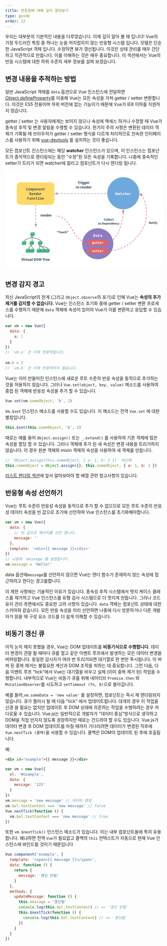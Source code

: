 ```yaml
---
title: 반응형에 대해 깊이 알아보기
type: guide
order: 12
---
```


우리는 대부분의 기본적인 내용을 다루었습니다. 이제 깊이 알아 볼 때 입니다! Vue의 가장 두드러진 특징 중 하나는 눈을 어지럽히지 않는 반응형 시스템 입니다. 모델은 단순한 JavaScript 객체 입니다. 수정하면 뷰가 갱신됩니다. 이것은 상태 관리를 매우 간단하고 직관적으로 만듭니다. 이를 이해하는 것은 매우 중요합니다. 이 섹션에서는 Vue의 반응 시스템에 대한 하위 수준의 세부 정보를 살펴 보겠습니다.

## 변경 내용을 추적하는 방법


일반 JavaScript 객체를 `data` 옵션으로 Vue 인스턴스에 전달하면 [Object.defineProperty](https://developer.mozilla.org/en-US/docs/Web/JavaScript/Reference/Global_Objects/Object/defineProperty)를 이용해 Vue는 모든 속성을 거쳐 getter / setter 변환합니다. 이것은 ES5 전용이며 하위 버전에 없는 기능이기 때문에 Vue가 IE8 이하를 지원하지 않습니다.

getter / setter 는 사용자에게는 보이지 않으나 속성에 액세스 하거나 수정할 때 Vue가 종속성 추적 및 변경 알림을 수행할 수 있습니다. 한가지 주의 사항은 변환된 데이터 객체가 기록될 때 브라우저가 getter / setter 형식을 다르게 처리하므로 친숙한 인터페이스를 사용하기 위해  [vue-devtools](https://github.com/vuejs/vue-devtools) 를 설치하는 것이 좋습니다.

모든 컴포넌트 인스턴스에는 해당 **watcher** 인스턴스가 있으며, 이 인스턴스는 컴포넌트가 종석적으로 렌더링되는 동안 "수정"된 모든 속성을 기록합니다. 나중에 종속적인 setter가 트리거 되면 watcher에 알리고 컴포넌트가 다시 렌더링 됩니다.

![종석성 사이클](/images/data.png)

## 변경 감지 경고

최신 JavaScript의 한계 (그리고 `Object.observe`의 포기)로 인해 Vue는 **속성의 추가 제거를 감지할 수 없습니다.** Vue는 인스턴스 초기화 중에 getter / setter 변환 프로세스를 수행하기 때문에 `data` 객체에 속성이 있어야 Vue가 이를 변환하고 응답할 수 있습니다.

``` js
var vm = new Vue({
  data: {
    a: 1
  }
})
// `vm.a` 은 이제 반응적입니다.

vm.b = 2
// `vm.b` 은 이제 반응적이지 않습니다.
```

Vue는 이미 만들어진 인스턴스에 새로운 루트 수준의 반응 속성을 동적으로 추가하는 것을 허용하지 않습니다. 그러나 `Vue.set(object, key, value)` 메소드를 사용하여 중첩 된 객체에 반응성 속성을 추가 할 수 있습니다.

``` js
Vue.set(vm.someObject, 'b', 2)
```

`Vm.$set` 인스턴스 메소드를 사용할 수도 있습니다. 이 메소드는 전역 `Vue.set` 에 대한 별칭입니다.

``` js
this.$set(this.someObject, 'b', 2)
```

때로는 예를 들어 `Object.assign()` 또는 `_.extend()` 를 사용하여 기존 객체에 많은 속성을 할당 할 수 있습니다. 그러나 객체에 추가 된 새 속성은 변경 내용을 트리거하지 않습니다. 이 경우 원본 객체와 mixin 객체의 속성을 사용하여 새 객체를 만듭니다.

``` js
// `Object.assign(this.someObject, { a: 1, b: 2 })` 대신에
this.someObject = Object.assign({}, this.someObject, { a: 1, b: 2 })
```

[리스트 렌더링 섹션](list.html#Caveats)에 앞서 알아보아야 할 배열 관련 참고사항이 있습니다.

## 반응형 속성 선언하기

Vue는 루트 수준의 반응성 속성을 동적으로 추가 할 수 없으므로 모든 루트 수준의 반응성 데이터 속성을 빈 값으로 초기에 선언하여 Vue 인스턴스를 초기화해야합니다.

``` js
var vm = new Vue({
  data: {
    // 빈 값으로 메시지를 선언 합니다.
    message: ''
  },
  template: '<div>{{ message }}</div>'
})
// 나중에 `message`를 설정합니다.
vm.message = 'Hello!'
```

data 옵션에`message`를 선언하지 않으면 Vue는 렌더 함수가 존재하지 않는 속성에 접근하려고 한다는 경고를합니다.

이 제한 사항에는 기술적인 이유가 있습니다. 종속성 추적 시스템에서 엣지 케이스 클래스를 제거하고 Vue 인스턴스를 유형 검사 시스템으로 더 멋지게 만듭니다. 그러나 코드 유지 관리 측면에서도 중요한 고려 사항이 있습니다. `data` 객체는 컴포넌트 상태에 대한 스키마와 같습니다. 모든 반응 속성을 미리 선언하면 나중에 다시 방문하거나 다른 개발자가 읽을 때 구성 요소 코드를 더 쉽게 이해할 수 있습니다.

## 비동기 갱신 큐

아직 눈치 채지 못했을 경우, Vue는 DOM 업데이트를 **비동기식으로 수행합니다**. 데이터 변경이 관찰 될 때마다 큐를 열고 같은 이벤트 루프에서 발생하는 모든 데이터 변경을 버퍼링합니다. 동일한 감시자가 여러 번 트리거되면 대기열로 한 번만 푸시됩니다. 이 버퍼 된 중복 제거는 불필요한 계산과 DOM 조작을 피하는 데 중요합니다. 그런 다음, 다음 이벤트 루프 "tick"에서 Vue는 대기열을 비우고 실제 (이미 중복 제거 된) 작업을 수행합니다. 내부적으로 Vue는 비동기 큐를 위해 네이티브 `Promise.then` 와 `MutationObserver`를 시도하고 `setTimeout (fn, 0)`으로 돌아갑니다.

예를 들어,`vm.someData = 'new value'` 를 설정하면, 컴포넌트는 즉시 재 렌더링되지 않습니다. 큐가 플러시 될 때 다음 "tick" 에서 업데이트됩니다. 대개의 경우 이 작업을 신경 쓸 필요는 없지만 업데이트 후 DOM 상태에 의존하는 작업을 수행하려는 경우 까다로울 수 있습니다. Vue.js는 일반적으로 개발자가 "데이터 중심"방식으로 생각하고 DOM을 직접 만지지 않도록 권장하지만 때로는 건드려야 할 수도 있습니다. Vue.js가 데이터 변경 후 DOM 업데이트를 마칠 때까지 기다리려면 데이터가 변경된 직후에 `Vue.nextTick (콜백)`을 사용할 수 있습니다. 콜백은 DOM이 업데이트 된 후에 호출됩니다.

예:

``` html
<div id="example">{{ message }}</div>
```

``` js
var vm = new Vue({
  el: '#example',
  data: {
    message: '123'
  }
})
vm.message = 'new message' // 대이터 변경
vm.$el.textContent === 'new message' // false
Vue.nextTick(function () {
  vm.$el.textContent === 'new message' // true
})
```

또한 `vm.$nextTick()` 인스턴스 메소드가 있습니다. 이는 내부 컴포넌트들에 특히 유용합니다. 왜냐하면 전역 `Vue`가 필요없고 콜백의 `this` 컨텍스트가 자동으로 현재 Vue 인스턴스에 바인드될 것이기 때문입니다

``` js
Vue.component('example', {
  template: '<span>{{ message }}</span>',
  data: function () {
    return {
      message: '갱신 안됨'
    }
  },
  methods: {
    updateMessage: function () {
      this.message = '갱신됨'
      console.log(this.$el.textContent) // => '갱신 안됨'
      this.$nextTick(function () {
        console.log(this.$el.textContent) // => '갱신됨'
      })
    }
  }
})
```
